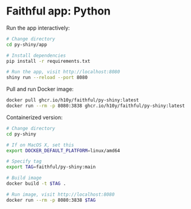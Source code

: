 # Faithful app: Python

Run the app interactively:

```bash
# Change directory
cd py-shiny/app

# Install dependencies
pip install -r requirements.txt

# Run the app, visit http://localhost:8080
shiny run --reload --port 8080
```

Pull and run Docker image:

```bash
docker pull ghcr.io/h10y/faithful/py-shiny:latest
docker run --rm -p 8080:3838 ghcr.io/h10y/faithful/py-shiny:latest
```

Containerized version:

```bash
# Change directory
cd py-shiny

# If on MacOS X, set this
export DOCKER_DEFAULT_PLATFORM=linux/amd64

# Specify tag
export TAG=faithful/py-shiny:main

# Build image
docker build -t $TAG .

# Run image, visit http://localhost:8080
docker run --rm -p 8080:3838 $TAG
```

